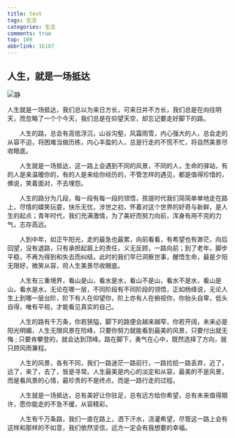 ```yaml
---
title: test
tags: 生活
categories: 生活
comments: true
top: 100
abbrlink: 16107
---
```

## 人生，就是一场抵达

![静][1]

人生就是一场抵达，我们总以为来日方长，可来日并不方长，我们总是在向往明天，而忽略了一个个今天，我们总是在仰望天空，却忘记要走好脚下的路。

　　人生的路，总会有高低浮沉，山谷沟壑，风霜雨雪，内心强大的人，总会走的从容不迫，将困难当做历练，内心丰盈的人，总是行走的不慌不忙，将自然美景尽收眼底。

<!-- more -->

　　人生就是一场抵达，这一路上会遇到不同的风景，不同的人，生命的驿站，有的人是来温暧你的，有的人是来给你经历的，不管怎样的遇见，都是值得珍惜的，佛说，笑着面对，不去埋怨。

　　人生的路分为几段，每一段有每一段的领悟，孩提时代我们简简单单地走在路上，尽情的嬉笑玩耍，快乐无忧，涉世之初，怀着对这个世界的好奇与新鲜，是人生的起点；青年时代，我们充满激情，为了美好而努力向前，浑身有用不完的力气，志存高远。

　　人到中年，如正午阳光，走的最急也最累，向前看看，有希望也有渺茫，向后回望，没有退路，只有承担起肩上的责任，义无反顾，一路向前；到了老年，脚步平稳，不再为得到和失去而纠结，此时的我们早已洞察世事，醒悟生命，最是夕阳无限好，微笑从容，将人生美景尽收眼底。

　　人生有三重境界，看山是山，看水是水，看山不是山，看水不是水，看山是山，看水是水，无论在哪一层，不同阶段有不同阶段的领悟，正如杨绛说，无论人生上到哪一层台阶，阶下有人在仰望你，阶上亦有人在俯视你，你抬头自卑，低头自得，唯有平视，才能看见真实的自己。

　　人生的路有千万条，你若狭隘，脚下的路便会越来越窄，你若开阔，未来必是阳光明媚，人生无限风景在险峰，只要你努力就能看到最美的风景，只要付出就无悔 ; 只要肯攀登的，就会达到顶峰。路在脚下，勇气在心中，既然选择了方向，就只顾风雨兼程。

　　人生的风景，各有不同，我们一路迷茫一路前行，一路捡拾一路丢弃，近了，远了，来了，去了，皆是寻常。人生最美是内心的淡定和从容，最美的不是风景，而是看风景的心情，最珍贵的不是终点，而是一路行走的过程。

　　人生就是一场抵达，总有美好让你驻足，总有远方给你希望，总有未来值得期许，愿你能走的不急不缓，从容精彩。

　　人生有千万条路，我们一直在路上，洒下汗水，浇灌希望，尽管这一路上会有这样和那样的不如意，我们依然坚信，远方一定会有我想要的幸福。


  [1]: http://prl6c63q7.bkt.clouddn.com/beautiyful.jpg